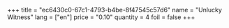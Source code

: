 +++
title = "ec6430c0-67c1-4793-b4be-8f47545c57d6"
name = "Unlucky Witness"
lang = ["en"]
price = "0.10"
quantity = 4
foil = false
+++
